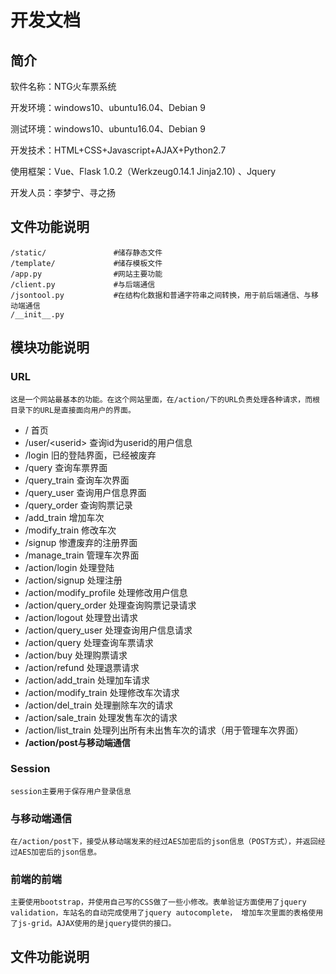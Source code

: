 # 开发文档

## 简介

软件名称：NTG火车票系统

开发环境：windows10、ubuntu16.04、Debian 9

测试环境：windows10、ubuntu16.04、Debian 9

开发技术：HTML+CSS+Javascript+AJAX+Python2.7

使用框架：Vue、Flask 1.0.2（Werkzeug0.14.1 Jinja2.10) 、Jquery

开发人员：李梦宁、寻之扬

## 文件功能说明

```
/static/               #储存静态文件
/template/             #储存模板文件
/app.py                #网站主要功能
/client.py             #与后端通信
/jsontool.py           #在结构化数据和普通字符串之间转换，用于前后端通信、与移动端通信
/__init__.py
```

## 模块功能说明

### URL

	这是一个网站最基本的功能。在这个网站里面，在/action/下的URL负责处理各种请求，而根目录下的URL是直接面向用户的界面。

- / 首页
- /user/\<userid\> 查询id为userid的用户信息
- /login 旧的登陆界面，已经被废弃
- /query 查询车票界面
- /query_train 查询车次界面
- /query_user 查询用户信息界面
- /query_order 查询购票记录
- /add_train 增加车次
- /modify_train 修改车次
- /signup 惨遭废弃的注册界面
- /manage_train 管理车次界面
- /action/login 处理登陆
- /action/signup 处理注册
- /action/modify_profile 处理修改用户信息
- /action/query_order 处理查询购票记录请求
- /action/logout 处理登出请求
- /action/query_user 处理查询用户信息请求
- /action/query 处理查询车票请求
- /action/buy 处理购票请求
- /action/refund 处理退票请求
- /action/add_train 处理加车请求
- /action/modify_train 处理修改车次请求
- /action/del_train 处理删除车次的请求
- /action/sale_train 处理发售车次的请求
- /action/list_train 处理列出所有未出售车次的请求（用于管理车次界面）
- **/action/post与移动端通信**

### Session

	session主要用于保存用户登录信息

### 与移动端通信

	在/action/post下，接受从移动端发来的经过AES加密后的json信息（POST方式），并返回经过AES加密后的json信息。

### 前端的前端

	主要使用bootstrap，并使用自己写的CSS做了一些小修改。表单验证方面使用了jquery validation，车站名的自动完成使用了jquery autocomplete， 增加车次里面的表格使用了js-grid。AJAX使用的是jquery提供的接口。



## 文件功能说明

